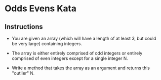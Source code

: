 # Odds Evens Kata

## Instructions

- You are given an array (which will have a length of at least 3, but could be very large) containing integers.

- The array is either entirely comprised of odd integers or entirely comprised of even integers except for a single integer N.

- Write a method that takes the array as an argument and returns this "outlier" N.
